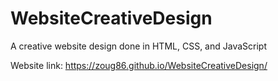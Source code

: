 # WebsiteCreativeDesign

A creative website design done in HTML, CSS, and JavaScript

Website link: https://zoug86.github.io/WebsiteCreativeDesign/
